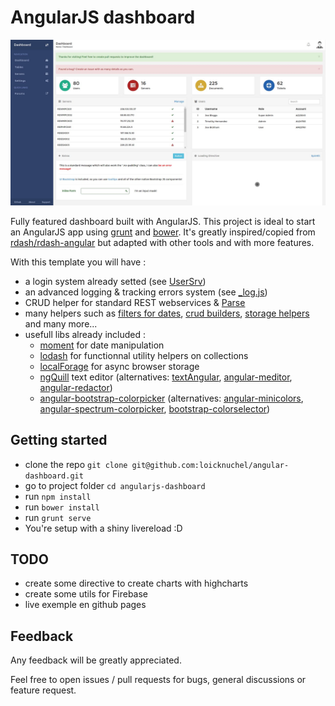 # AngularJS dashboard

![screenshot](screenshots/dashboard.jpg)

Fully featured dashboard built with AngularJS. This project is ideal to start an AngularJS app using [grunt](http://gruntjs.com/) and [bower](http://bower.io/).
It's greatly inspired/copied from [rdash/rdash-angular](https://github.com/rdash/rdash-angular) but adapted with other tools and with more features.

With this template you will have :

- a login system already setted (see [UserSrv](https://github.com/loicknuchel/angularjs-dashboard/blob/master/app/scripts/services.js))
- an advanced logging & tracking errors system (see [_log.js](https://github.com/loicknuchel/angularjs-dashboard/blob/master/app/scripts/_log.js))
- CRUD helper for standard REST webservices & [Parse](https://parse.com/)
- many helpers such as [filters for dates](https://github.com/loicknuchel/angularjs-dashboard/blob/master/app/scripts/filters.js), [crud builders](https://github.com/loicknuchel/angularjs-dashboard/blob/master/app/scripts/common/crud-rest-utils.js), [storage helpers](https://github.com/loicknuchel/angularjs-dashboard/blob/master/app/scripts/common/storage.js) and many more...
- usefull libs already included :
    - [moment](http://momentjs.com/) for date manipulation
    - [lodash](http://lodash.com/) for functionnal utility helpers on collections
    - [localForage](https://github.com/mozilla/localForage) for async browser storage
    - [ngQuill](https://github.com/KillerCodeMonkey/ngQuill) text editor (alternatives: [textAngular](http://textangular.com/), [angular-meditor](https://github.com/ghinda/angular-meditor), [angular-redactor](https://github.com/TylerGarlick/angular-redactor))
    - [angular-bootstrap-colorpicker](https://github.com/buberdds/angular-bootstrap-colorpicker) (alternatives: [angular-minicolors](https://github.com/kaihenzler/angular-minicolors), [angular-spectrum-colorpicker](https://github.com/Jimdo/angular-spectrum-colorpicker), [bootstrap-colorselector](https://github.com/flaute/bootstrap-colorselector))

## Getting started

- clone the repo `git clone git@github.com:loicknuchel/angular-dashboard.git`
- go to project folder `cd angularjs-dashboard`
- run `npm install`
- run `bower install`
- run `grunt serve`
- You're setup with a shiny livereload :D

## TODO

- create some directive to create charts with highcharts
- create some utils for Firebase
- live exemple en github pages

## Feedback

Any feedback will be greatly appreciated.

Feel free to open issues / pull requests for bugs, general discussions or feature request.
